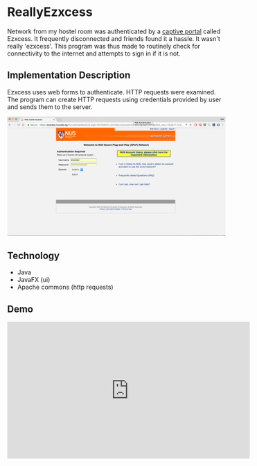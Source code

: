 # ReallyEzxcess

Network from my hostel room was authenticated by a [captive portal](https://en.wikipedia.org/wiki/Captive_portal) called Ezxcess. It frequently disconnected and friends found it a hassle. It wasn't really 'ezxcess'. This program was thus made to routinely check for connectivity to the internet and attempts to sign in if it is not.

## Implementation Description

Ezxcess uses web forms to authenticate. HTTP requests were examined. The program can create HTTP requests using credentials provided by user and sends them to the server.

![GitHub Logo](/docs/images/captiveportal.png)

## Technology

- Java
- JavaFX (ui)
- Apache commons (http requests)

## Demo
<iframe width="560" height="315" src="https://www.youtube.com/embed/vHRcRmQ0wNs" frameborder="0" allowfullscreen></iframe>
